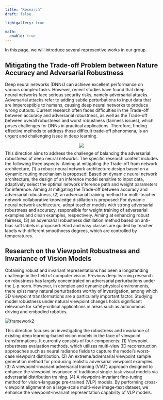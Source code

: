 ```yaml
---
title: "Research"
draft: false

lightgallery: true

math:
  enable: true
---
```


In this page, we will introduce several representive works in our group.

## Mitigating the Trade-off Problem between Nature Accuracy and Adversarial Robustness

Deep neural networks (DNNs) can achieve excellent performance on various complex tasks. However, recent studies have found that deep neural networks face serious security risks, namely adversarial attacks. Adversarial attacks refer to adding subtle perturbations to input data that are imperceptible to humans, causing deep neural networks to produce wrong outputs. Current research often faces difficulties in the Trade-off between accuracy and adversarial robustness, as well as the Trade-off between overall robustness and worst robustness (fairness issues), which poses challenges for DNNs in practical applications. Therefore, finding effective methods to address those difficult trade-off phenomena, is an urgent and challenging issue in deep learning.

<div class="framework">
<img src="/research/framework_1.jpg">
</div>


This direction aims to address the challenge of balancing the adversarial robustness of deep neural networks. The specific research content includes the following three aspects: Aiming at mitigating the Trade-off from network architecture, (1) a robust neural network architecture design based on a dynamic routing mechanism is proposed: Based on dynamic neural network architecture, the design of an inference model sensitive to input data, adaptively select the optimal network inference path and weight parameters for inference. Aiming at mitigating the Trade-off between accuracy and adversarial robustness, (2) an adversarial training method for multi-teacher network collaborative knowledge distillation is proposed: For dynamic neural network architecture, adopt teacher models with strong adversarial robustness and accuracy, responsible for weight training of adversarial examples and clean examples, respectively. Aiming at enhancing robust fairness, (3) an adversarial robustness distillation method based on anti-bias soft labels is proposed: Hard and easy classes are guided by teacher labels with different smoothness degrees, which are controlled by temperatures.


## Research on the Viewpoint Robustness and Invariance of Vision Models

Obtaining robust and invariant representations has been a longstanding challenge in the field of computer vision. Previous deep learning research on robustness has largely concentrated on adversarial perturbations under the L-p norm. However, in complex and dynamic physical environments, there exist many natural perturbations worthy of investigation, among which 3D viewpoint transformations are a particularly important factor. Studying model robustness under natural viewpoint changes holds significant relevance for safety-critical applications in areas such as autonomous driving and embodied robotics.

![framework2](/research/framework_2.jpg)

This direction focuses on investigating the robustness and invariance of existing deep learning-based vision models in the face of viewpoint transformations. It currently consists of four components: (1) Viewpoint robustness evaluation methods, which utilizes multi-view 3D reconstruction approaches such as neural radiance fields to capture the model’s worst-case viewpoint distribution. (2) An extreme/adversarial viewpoint sample generation method for producing realistic adversarial viewpoint examples. (3) A viewpoint-invariant adversarial training (VIAT) approach designed to enhance the viewpoint invariance of traditional single-task visual models via adversarial distribution training. (4) A viewpoint-invariant fine-tuning method for vision-language pre-trained (VLP) models. By performing cross-viewpoint alignment on a large-scale multi-view image-text dataset, we enhance the viewpoint-invariant representation capability of VLP models.


<style>
    .framework {
        width: 100%;
        height: auto;
        display: flex;
        /* border-radius: 50%; */
        align-items: center;
        justify-content: center;
        overflow: hidden;
        float: left;
        margin-right: 10px;
        margin-bottom: 10px;
    }
</style>
